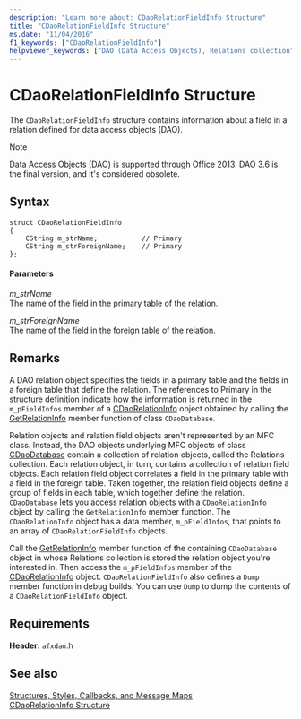 ```yaml
---
description: "Learn more about: CDaoRelationFieldInfo Structure"
title: "CDaoRelationFieldInfo Structure"
ms.date: "11/04/2016"
f1_keywords: ["CDaoRelationFieldInfo"]
helpviewer_keywords: ["DAO (Data Access Objects), Relations collection", "CDaoRelationFieldInfo structure [MFC]"]
---
```

# CDaoRelationFieldInfo Structure

The `CDaoRelationFieldInfo` structure contains information about a field in a relation defined for data access objects (DAO).

> [!NOTE]
> Data Access Objects (DAO) is supported through Office 2013. DAO 3.6 is the final version, and it's considered obsolete.

## Syntax

```
struct CDaoRelationFieldInfo
{
    CString m_strName;           // Primary
    CString m_strForeignName;    // Primary
};
```

#### Parameters

*m_strName*<br/>
The name of the field in the primary table of the relation.

*m_strForeignName*<br/>
The name of the field in the foreign table of the relation.

## Remarks

A DAO relation object specifies the fields in a primary table and the fields in a foreign table that define the relation. The references to Primary in the structure definition indicate how the information is returned in the `m_pFieldInfos` member of a [CDaoRelationInfo](../../mfc/reference/cdaorelationinfo-structure.md) object obtained by calling the [GetRelationInfo](../../mfc/reference/cdaodatabase-class.md#getrelationinfo) member function of class `CDaoDatabase`.

Relation objects and relation field objects aren't represented by an MFC class. Instead, the DAO objects underlying MFC objects of class [CDaoDatabase](../../mfc/reference/cdaodatabase-class.md) contain a collection of relation objects, called the Relations collection. Each relation object, in turn, contains a collection of relation field objects. Each relation field object correlates a field in the primary table with a field in the foreign table. Taken together, the relation field objects define a group of fields in each table, which together define the relation. `CDaoDatabase` lets you access relation objects with a `CDaoRelationInfo` object by calling the `GetRelationInfo` member function. The `CDaoRelationInfo` object has a data member, `m_pFieldInfos`, that points to an array of `CDaoRelationFieldInfo` objects.

Call the [GetRelationInfo](../../mfc/reference/cdaodatabase-class.md#getrelationinfo) member function of the containing `CDaoDatabase` object in whose Relations collection is stored the relation object you're interested in. Then access the `m_pFieldInfos` member of the [CDaoRelationInfo](../../mfc/reference/cdaorelationinfo-structure.md) object. `CDaoRelationFieldInfo` also defines a `Dump` member function in debug builds. You can use `Dump` to dump the contents of a `CDaoRelationFieldInfo` object.

## Requirements

**Header:** `afxdao`.h

## See also

[Structures, Styles, Callbacks, and Message Maps](../../mfc/reference/structures-styles-callbacks-and-message-maps.md)<br/>
[CDaoRelationInfo Structure](../../mfc/reference/cdaorelationinfo-structure.md)
